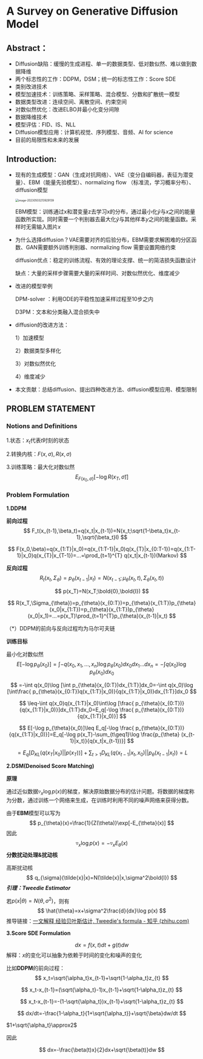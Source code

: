 # A Survey on Generative Diffusion Model

## Abstract：

- Diffusion缺陷：缓慢的生成进程、单一的数据类型、低对数似然、难以做到数据降维
- 两个标志性的工作：DDPM，DSM；统一的标志性工作：Score SDE
- 类别改进技术
- 模型加速技术：训练策略、采样策略、混合模型、分数和扩散统一模型
- 数据类型改进：连续空间、离散空间、约束空间
- 对数似然优化：改进ELBO并最小化变分间隙
- 数据降维技术
- 模型评估：FID、IS、NLL
- Diffusion模型应用：计算机视觉、序列模型、音频、AI for science
- 目前的局限性和未来的发展



## Introduction:

- 现有的生成模型：GAN（生成对抗网络）、VAE（变分自编码器，表征为潜变量）、EBM（能量先验模型）、normalizing flow （标准流，学习概率分布）、diffusion模型

  <img src="https://wth-markdown-image.oss-cn-beijing.aliyuncs.com/markdown_img/image-20230503213929139.png" alt="image-20230503213929139" style="zoom:50%;" />

  EBM模型：训练通过x和潜变量z去学习x的分布，通过最小化$\tilde{y}$与$x$之间的能量函数所实现。同时需要一个判别器去最大化$\tilde{y}$与其他样本$y$之间的能量函数。采样时无需输入图片$x$

- 为什么选择diffusion？VAE需要对齐的后验分布，EBM需要求解困难的分区函数、GAN需要额外训练判别器、normalizing flow 需要设置网络约束

  diffusion优点：稳定的训练流程、有效的理论支撑、统一的简洁损失函数设计

  缺点：大量的采样步骤需要大量的采样时间、对数似然优化、维度减少

- 改进的模型举例

  DPM-solver ：利用ODE的平稳性加速采样过程至10步之内

  D3PM：文本和分类融入混合损失中

- diffusion的改进方法：

  1）加速模型

  2）数据类型多样化

  3）对数似然优化

  4）维度减少

- 本文贡献：总结diffusion、提出四种改进方法、diffusion模型应用、模型限制



## PROBLEM STATEMENT

### Notions and Definitions

1.状态：$x_t$代表$t$时刻的状态

2.转换内核：$F(x,\sigma),R(x,\sigma)$

3.训练策略：最大化对数似然
$$
E_{F(x_0,\sigma)}[-\log R(x_T,\tilde{\sigma})]
$$

### Problem Formulation

**1.DDPM**

**前向过程**
$$
F_t(x_{t-1},\beta_t)=q(x_t|x_{t-1})=N(x_t;\sqrt{1-\beta_t}x_{t-1},\sqrt{\beta_t}I)
$$

$$
F(x_0,\beta)=q(x_{1:T}|x_0)=q(x_{1:T-1}|x_0)q(x_{T}|x_{0:T-1})=q(x_{1:T-1}|x_0)q(x_{T}|x_{T-1})=...=\prod_{t=1}^{T} q(x_t|x_{t-1})(Markov)
$$

**反向过程**
$$
R_t(x_t,\Sigma_\theta)=p_{\theta}(x_{t-1}|x_t)=N(x_{t-1};\mu_{\theta}(x_t,t),\Sigma_{\theta}(x_t,t))
$$

$$
p(x_T)=N(x_T;\bold{0},\bold{I})
$$

$$
R(x_T,\Sigma_{\theta})=p_{\theta}(x_{0:T})=p_{\theta}(x_{1:T})p_{\theta}(x_0|x_{1:T})=p_{\theta}(x_{1:T})p_{\theta}(x_0|x_1)=...=p(x_T)\prod_{t=1}^{T}p_{\theta}(x_{t-1}|x_t)
$$

（*）DDPM的前向与反向过程均为马尔可夫链

**训练目标**

最小化对数似然
$$
E[-\log p_{\theta}(x_0)]=\int-q(x_0,x_1,...,x_n)\log p_{\theta}(x_0)dx_0dx_1...dx_n=-\int q(x_0)\log p_{\theta}(x_0)dx_0
$$

$$
=-\int q(x_0)\log [\int p_{\theta}(x_{0:T})dx_{1:T}]dx_0=-\int q(x_0)\log [\int\frac{ p_{\theta}(x_{0:T})q(x_{1:T}|x_0)}{q(x_{1:T}|x_0)}dx_{1:T}]dx_0
$$

$$
\leq-\int q(x_0)q(x_{1:T}|x_0)\int\log [\frac{ p_{\theta}(x_{0:T})}{q(x_{1:T}|x_0)}]dx_{1:T}dx_0=E_q[-\log \frac{ p_{\theta}(x_{0:T})}{q(x_{1:T}|x_0)}]
$$

$$
E[-\log p_{\theta}(x_0)]\leq E_q[-\log \frac{ p_{\theta}(x_{0:T})}{q(x_{1:T}|x_0)}]=E_q[-\log p(x_T)-\sum_{t\geq1}\log \frac{p_{\theta} (x_{t-1}|x_t)}{q(x_t|x_{t-1})}]
$$

$$
=E_q[D_{KL}(q(x_T|x_0)||p(x_T	))]+\sum_{t>1}D_{KL}(q(x_{t-1}|x_t,x_0)||p_{\theta}(x_{t-1}|x_t))=L
$$

**2.DSM(Denoised Score Matching)**

**原理**

通过近似数据$\triangledown_x \log p(x)$的梯度，解决原始数据分布的估计问题。将数据的梯度称为分数，通过训练一个网络来生成，在训练时利用不同的噪声网络来获得分数。

由于**EBM**模型可以写为
$$
p_{\theta}(x)=\frac{1}{Z(\theta)}\exp[-E_{\theta}(x)]
$$
因此
$$
\triangledown_x \log p(x)=-\triangledown_xE_{\theta}(x)
$$
**分数扰动处理&扰动核**

高斯扰动核
$$
q_{\sigma}(\tilde{x}|x)=N(\tilde{x}|x,\sigma^2\bold{I})
$$
***引理：Tweedie Estimator***

若$p(x|\theta)=N(\theta,\sigma^2)$，则有
$$
\hat{\theta}=x+\sigma^2\frac{d}{dx}\log p(x)
$$
推导链接：[一文解释 经验贝叶斯估计, Tweedie's formula - 知乎 (zhihu.com)](https://zhuanlan.zhihu.com/p/594007789)

**3.Score SDE Formulation**

$$
dx=f(x,t)dt+g(t)dw
$$
解释：$x$的变化可以抽象为依赖于时间的变化和噪声的变化

比如**DDPM**的前向过程：
$$
x_t=\sqrt{\alpha_t}x_{t-1}+\sqrt{1-\alpha_t}z_{t}
$$

$$
x_t-x_{t-1}=(\sqrt{\alpha_t}-1)x_{t-1}+\sqrt{1-\alpha_t}z_{t}
$$

$$
x_t-x_{t-1}=-(1-\sqrt{\alpha_t})x_{t-1}+\sqrt{1-\alpha_t}z_{t}
$$

$$
dx/dt=-\frac{1-\alpha_t}{1+\sqrt{\alpha_t}}+\sqrt{\beta}dw/dt
$$

$1+\sqrt{\alpha_t}\approx2$

因此

$$
dx=-\frac{\beta(t)x}{2}dx+\sqrt{\beta(t)}dw
$$





